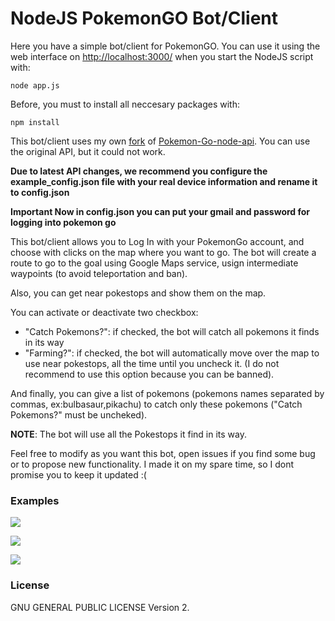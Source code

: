 # NodeJS PokemonGO Bot/Client

Here you have a simple bot/client for PokemonGO. You can use it using the web interface on [http://localhost:3000/](http://localhost:3000/) when you start the NodeJS script with:

```
node app.js
```

Before, you must to install all neccesary packages with:

```
npm install
```

This bot/client uses my own [fork](https://github.com/segura2010/Pokemon-GO-node-api) of [Pokemon-Go-node-api](https://github.com/Armax/Pokemon-GO-node-api). You can use the original API, but it could not work.

**Due to latest API changes, we recommend you configure the example_config.json file with your real device information and rename it to config.json**

**Important
Now in config.json you can put your gmail and password for logging into pokemon go**


This bot/client allows you to Log In with your PokemonGo account, and choose with clicks on the map where you want to go. The bot will create a route to go to the goal using Google Maps service, usign intermediate waypoints (to avoid teleportation and ban).

Also, you can get near pokestops and show them on the map.

You can activate or deactivate two checkbox:

- "Catch Pokemons?": if checked, the bot will catch all pokemons it finds in its way
- "Farming?": if checked, the bot will automatically move over the map to use near pokestops, all the time until you uncheck it. (I do not recommend to use this option because you can be banned).

And finally, you can give a list of pokemons (pokemons names separated by commas, ex:bulbasaur,pikachu) to catch only these pokemons ("Catch Pokemons?" must be uncheked).

**NOTE**: The bot will use all the Pokestops it find in its way.

Feel free to modify as you want this bot, open issues if you find some bug or to propose new functionality. I made it on my spare time, so I dont promise you to keep it updated :(


### Examples

![](http://i.giphy.com/l46CAn1NRxUILqOFG.gif)

![](http://i.giphy.com/l46Cl3OAOOrZwiVPO.gif)

![](http://i.imgur.com/A1s0D50.png)


### License

GNU GENERAL PUBLIC LICENSE Version 2.